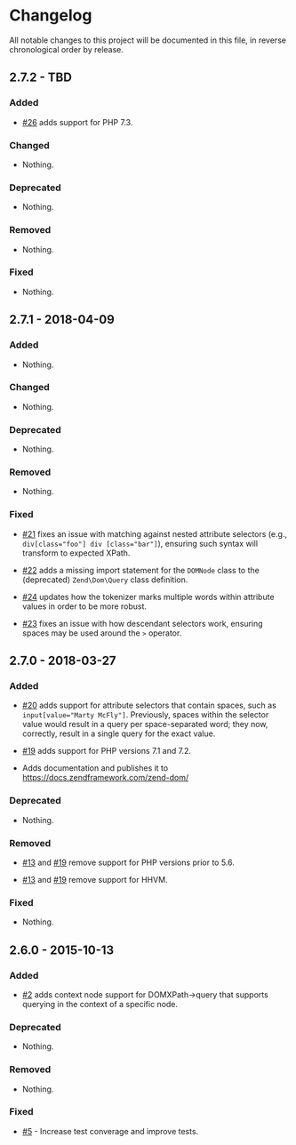 # Changelog

All notable changes to this project will be documented in this file, in reverse chronological order by release.

## 2.7.2 - TBD

### Added

- [#26](https://github.com/zendframework/zend-dom/pull/26) adds support for PHP 7.3.

### Changed

- Nothing.

### Deprecated

- Nothing.

### Removed

- Nothing.

### Fixed

- Nothing.

## 2.7.1 - 2018-04-09

### Added

- Nothing.

### Changed

- Nothing.

### Deprecated

- Nothing.

### Removed

- Nothing.

### Fixed

- [#21](https://github.com/zendframework/zend-dom/pull/21) fixes an issue with
  matching against nested attribute selectors (e.g., `div[class="foo"] div
  [class="bar"]`), ensuring such syntax will transform to expected XPath.

- [#22](https://github.com/zendframework/zend-dom/pull/22) adds a missing import
  statement for the `DOMNode` class to the (deprecated) `Zend\Dom\Query` class
  definition.

- [#24](https://github.com/zendframework/zend-dom/pull/24) updates how the
  tokenizer marks multiple words within attribute values in order to be
  more robust.

- [#23](https://github.com/zendframework/zend-dom/pull/23) fixes an issue with
  how descendant selectors work, ensuring spaces may be used around the `>`
  operator.

## 2.7.0 - 2018-03-27

### Added

- [#20](https://github.com/zendframework/zend-dom/pull/20) adds support for
  attribute selectors that contain spaces, such as `input[value="Marty McFly"]`.
  Previously, spaces within the selector value would result in a query per
  space-separated word; they now, correctly, result in a single query for the
  exact value.

- [#19](https://github.com/zendframework/zend-dom/pull/19) adds support for PHP
  versions 7.1 and 7.2.

- Adds documentation and publishes it to https://docs.zendframework.com/zend-dom/

### Deprecated

- Nothing.

### Removed

- [#13](https://github.com/zendframework/zend-dom/pull/13) and
  [#19](https://github.com/zendframework/zend-dom/pull/19) remove support for PHP
  versions prior to 5.6.

- [#13](https://github.com/zendframework/zend-dom/pull/13) and
  [#19](https://github.com/zendframework/zend-dom/pull/19) remove support for HHVM.

### Fixed

- Nothing.

## 2.6.0 - 2015-10-13

### Added

- [#2](https://github.com/zendframework/zend-dom/pull/2) adds context node
  support for DOMXPath->query that supports querying in the context of a
  specific node.

### Deprecated

- Nothing.

### Removed

- Nothing.

### Fixed

- [#5](https://github.com/zendframework/zend-dom/pull/5) - Increase test converage and improve tests.

